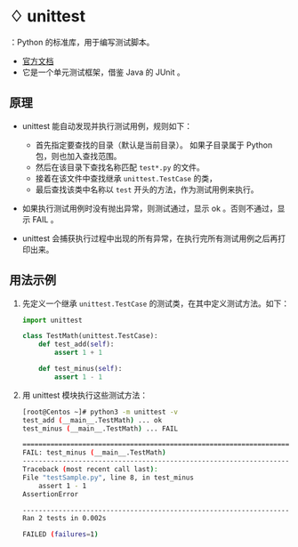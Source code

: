 # ♢ unittest

：Python 的标准库，用于编写测试脚本。
- [官方文档](https://docs.python.org/3/library/unittest.html)
- 它是一个单元测试框架，借鉴 Java 的 JUnit 。

## 原理

- unittest 能自动发现并执行测试用例，规则如下：
  - 首先指定要查找的目录（默认是当前目录）。
    如果子目录属于 Python 包，则也加入查找范围。
  - 然后在该目录下查找名称匹配 `test*.py` 的文件。
  - 接着在该文件中查找继承 `unittest.TestCase` 的类，
  - 最后查找该类中名称以 `test` 开头的方法，作为测试用例来执行。

- 如果执行测试用例时没有抛出异常，则测试通过，显示 ok 。否则不通过，显示 FAIL 。
- unittest 会捕获执行过程中出现的所有异常，在执行完所有测试用例之后再打印出来。

## 用法示例

1. 先定义一个继承 `unittest.TestCase` 的测试类，在其中定义测试方法。如下：
    ```py
    import unittest

    class TestMath(unittest.TestCase):
        def test_add(self):
            assert 1 + 1

        def test_minus(self):
            assert 1 - 1

    ```

2. 用 unittest 模块执行这些测试方法：
    ```sh
    [root@Centos ~]# python3 -m unittest -v
    test_add (__main__.TestMath) ... ok
    test_minus (__main__.TestMath) ... FAIL

    ======================================================================
    FAIL: test_minus (__main__.TestMath)
    ----------------------------------------------------------------------
    Traceback (most recent call last):
    File "testSample.py", line 8, in test_minus
        assert 1 - 1
    AssertionError

    ----------------------------------------------------------------------
    Ran 2 tests in 0.002s

    FAILED (failures=1)
    ```

